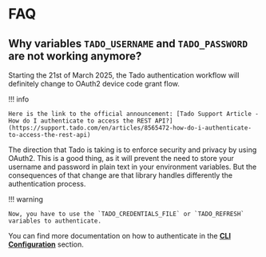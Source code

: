 # FAQ

## Why variables `TADO_USERNAME` and `TADO_PASSWORD` are not working anymore?

Starting the 21st of March 2025, the Tado authentication workflow will definitely change to OAuth2 device code grant flow.

!!! info

    Here is the link to the official announcement: [Tado Support Article - How do I authenticate to access the REST API?](https://support.tado.com/en/articles/8565472-how-do-i-authenticate-to-access-the-rest-api)

The direction that Tado is taking is to enforce security and privacy by using OAuth2. This is a good thing, as it will prevent the need to store your username and password in plain text in your environment variables.
But the consequences of that change are that library handles differently the authentication process.

!!! warning

    Now, you have to use the `TADO_CREDENTIALS_FILE` or `TADO_REFRESH` variables to authenticate.

You can find more documentation on how to authenticate in the [**CLI Configuration**](./cli/configuration.md) section.
